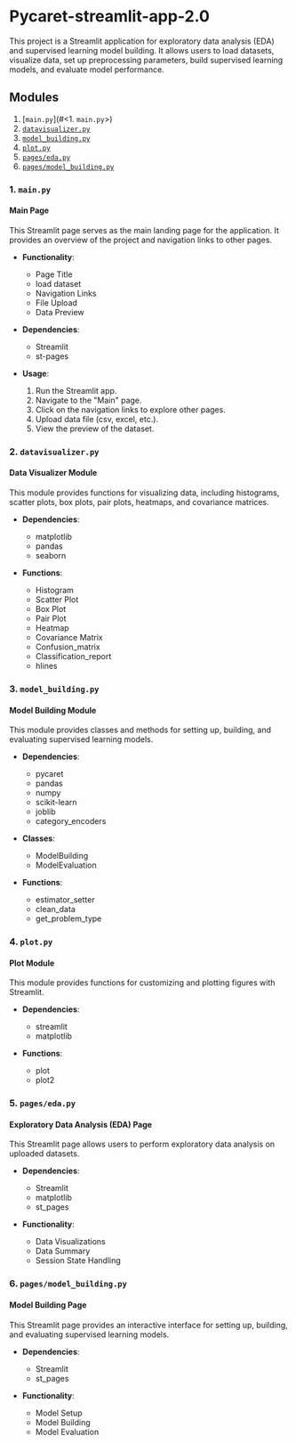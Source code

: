 # Pycaret-streamlit-app-2.0

This project is a Streamlit application for exploratory data analysis (EDA) and supervised learning model building. It allows users to load datasets, visualize data, set up preprocessing parameters, build supervised learning models, and evaluate model performance.

## Modules
1. [`main.py`](#<1. `main.py`>)
1. [`datavisualizer.py`](#3-datavisualizerpy)
1. [`model_building.py`](#4-model_buildingpy)
1. [`plot.py`](#5-plotpy)
1. [`pages/eda.py`](#6-pagesedapy)
1. [`pages/model_building.py`](#7-pagesmodel_buildingpy)
### 1. `main.py`

#### Main Page

This Streamlit page serves as the main landing page for the application. It provides an overview of the project and navigation links to other pages.

- **Functionality**: 
    - Page Title
    - load dataset
    - Navigation Links
    - File Upload
    - Data Preview

- **Dependencies**: 
    - Streamlit
    - st-pages

- **Usage**:
    1. Run the Streamlit app.
    2. Navigate to the "Main" page.
    3. Click on the navigation links to explore other pages.
    4. Upload data file (csv, excel, etc.).
    5. View the preview of the dataset.

### 2. `datavisualizer.py`

#### Data Visualizer Module

This module provides functions for visualizing data, including histograms, scatter plots, box plots, pair plots, heatmaps, and covariance matrices.

- **Dependencies**: 
    - matplotlib
    - pandas
    - seaborn
    

- **Functions**:
    - Histogram
    - Scatter Plot
    - Box Plot
    - Pair Plot
    - Heatmap
    - Covariance Matrix
    - Confusion_matrix
    - Classification_report
    - hlines


### 3. `model_building.py`

#### Model Building Module

This module provides classes and methods for setting up, building, and evaluating supervised learning models.

- **Dependencies**: 
    - pycaret
    - pandas
    - numpy
    - scikit-learn
    - joblib
    - category_encoders

- **Classes**:
    - ModelBuilding
    - ModelEvaluation

- **Functions**:
    - estimator_setter
    - clean_data
    - get_problem_type

### 4. `plot.py`

#### Plot Module

This module provides functions for customizing and plotting figures with Streamlit.

- **Dependencies**: 
    - streamlit
    - matplotlib

- **Functions**:
    - plot
    - plot2

### 5. `pages/eda.py`

#### Exploratory Data Analysis (EDA) Page

This Streamlit page allows users to perform exploratory data analysis on uploaded datasets.

- **Dependencies**: 
    - Streamlit
    - matplotlib
    - st_pages

- **Functionality**:
    - Data Visualizations
    - Data Summary
    - Session State Handling

### 6. `pages/model_building.py`

#### Model Building Page

This Streamlit page provides an interactive interface for setting up, building, and evaluating supervised learning models.

- **Dependencies**: 
    - Streamlit
    - st_pages

- **Functionality**:
    - Model Setup
    - Model Building
    - Model Evaluation
